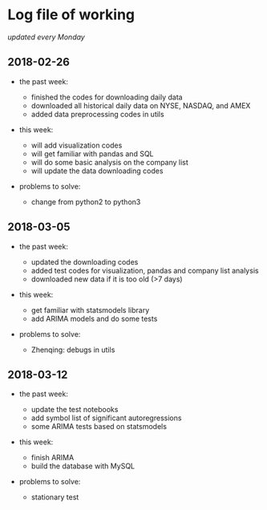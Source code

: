 # Log file of working

*updated every Monday*

## 2018-02-26
+ the past week:
    - finished the codes for downloading daily data
    - downloaded all historical daily data on NYSE, NASDAQ, and AMEX
    - added data preprocessing codes in utils

+ this week:
    - will add visualization codes
    - will get familiar with pandas and SQL
    - will do some basic analysis on the company list
    - will update the data downloading codes

+ problems to solve:
    - change from python2 to python3


## 2018-03-05
+ the past week:
    - updated the downloading codes
    - added test codes for visualization, pandas and company list analysis
    - downloaded new data if it is too old (>7 days)

+ this week:
    - get familiar with statsmodels library
    - add ARIMA models and do some tests

+ problems to solve:
    - Zhenqing: debugs in utils

## 2018-03-12
+ the past week:
    - update the test notebooks 
    - add symbol list of significant autoregressions 
    - some ARIMA tests based on statsmodels

+ this week:
    - finish ARIMA 
    - build the database with MySQL

+ problems to solve:
    - stationary test


